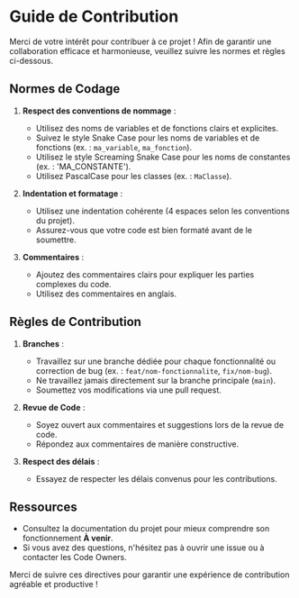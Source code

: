 # Guide de Contribution

Merci de votre intérêt pour contribuer à ce projet ! Afin de garantir une collaboration efficace et harmonieuse, veuillez suivre les normes et règles ci-dessous.

## Normes de Codage

1. **Respect des conventions de nommage** :
    - Utilisez des noms de variables et de fonctions clairs et explicites.
    - Suivez le style Snake Case pour les noms de variables et de fonctions (ex. : `ma_variable`, `ma_fonction`).
    - Utilisez le style Screaming Snake Case pour les noms de constantes (ex. :  'MA_CONSTANTE').
    - Utilisez PascalCase pour les classes (ex. : `MaClasse`).

2. **Indentation et formatage** :
    - Utilisez une indentation cohérente (4 espaces selon les conventions du projet).
    - Assurez-vous que votre code est bien formaté avant de le soumettre.

3. **Commentaires** :
    - Ajoutez des commentaires clairs pour expliquer les parties complexes du code.
    - Utilisez des commentaires en anglais.

## Règles de Contribution

1. **Branches** :
    - Travaillez sur une branche dédiée pour chaque fonctionnalité ou correction de bug (ex. : `feat/nom-fonctionnalite`, `fix/nom-bug`).
    - Ne travaillez jamais directement sur la branche principale (`main`).
    - Soumettez vos modifications via une pull request.

2. **Revue de Code** :
    - Soyez ouvert aux commentaires et suggestions lors de la revue de code.
    - Répondez aux commentaires de manière constructive.

3. **Respect des délais** :
    - Essayez de respecter les délais convenus pour les contributions.

## Ressources

- Consultez la documentation du projet pour mieux comprendre son fonctionnement **À venir**.
- Si vous avez des questions, n'hésitez pas à ouvrir une issue ou à contacter les Code Owners.

Merci de suivre ces directives pour garantir une expérience de contribution agréable et productive !